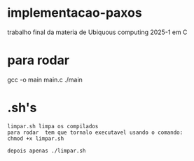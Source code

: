 # implementacao-paxos
trabalho final da materia de Ubiquous computing 2025-1
em C

# para rodar
gcc -o main main.c
./main

# .sh's
    limpar.sh limpa os compilados
    para rodar  tem que tornalo executavel usando o comando:
    chmod +x limpar.sh

    depois apenas ./limpar.sh